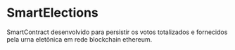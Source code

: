 # SmartElections

SmartContract desenvolvido para persistir os votos totalizados e fornecidos pela urna eletônica em rede blockchain ethereum.
